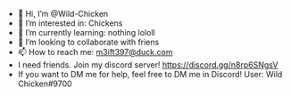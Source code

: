 - 👋 Hi, I’m @Wild-Chicken
- 👀 I’m interested in: Chickens
- 🌱 I’m currently learning: nothing lololl
- 💞️ I’m looking to collaborate with friens
- 📫 How to reach me: m3ift397@duck.com
- I need friends. Join my discord server! https://discord.gg/n8rp6SNgsV
- If you want to DM me for help, feel free to DM me in Discord! User: Wild Chicken#9700
